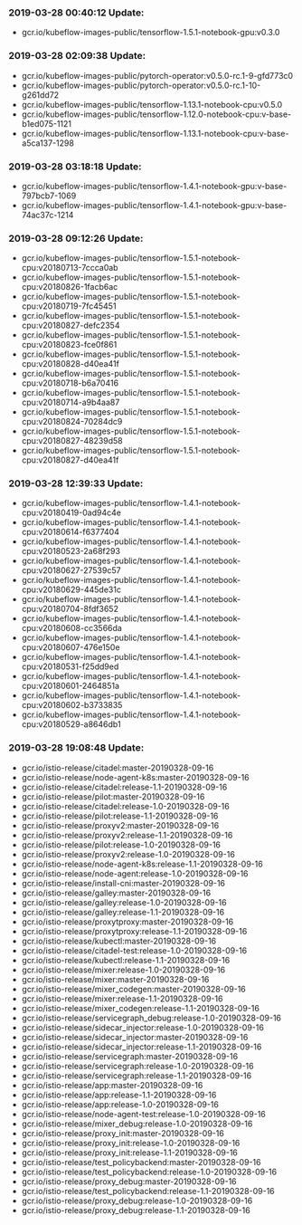 ### 2019-03-28 00:40:12 Update:

- gcr.io/kubeflow-images-public/tensorflow-1.5.1-notebook-gpu:v0.3.0
### 2019-03-28 02:09:38 Update:

- gcr.io/kubeflow-images-public/pytorch-operator:v0.5.0-rc.1-9-gfd773c0
- gcr.io/kubeflow-images-public/pytorch-operator:v0.5.0-rc.1-10-g261dd72
- gcr.io/kubeflow-images-public/tensorflow-1.13.1-notebook-cpu:v0.5.0
- gcr.io/kubeflow-images-public/tensorflow-1.12.0-notebook-cpu:v-base-b1ed075-1121
- gcr.io/kubeflow-images-public/tensorflow-1.13.1-notebook-cpu:v-base-a5ca137-1298
### 2019-03-28 03:18:18 Update:

- gcr.io/kubeflow-images-public/tensorflow-1.4.1-notebook-gpu:v-base-797bcb7-1069
- gcr.io/kubeflow-images-public/tensorflow-1.4.1-notebook-gpu:v-base-74ac37c-1214
### 2019-03-28 09:12:26 Update:

- gcr.io/kubeflow-images-public/tensorflow-1.5.1-notebook-cpu:v20180713-7ccca0ab
- gcr.io/kubeflow-images-public/tensorflow-1.5.1-notebook-cpu:v20180826-1facb6ac
- gcr.io/kubeflow-images-public/tensorflow-1.5.1-notebook-cpu:v20180719-7fc45451
- gcr.io/kubeflow-images-public/tensorflow-1.5.1-notebook-cpu:v20180827-defc2354
- gcr.io/kubeflow-images-public/tensorflow-1.5.1-notebook-cpu:v20180823-fce0f861
- gcr.io/kubeflow-images-public/tensorflow-1.5.1-notebook-cpu:v20180828-d40ea41f
- gcr.io/kubeflow-images-public/tensorflow-1.5.1-notebook-cpu:v20180718-b6a70416
- gcr.io/kubeflow-images-public/tensorflow-1.5.1-notebook-cpu:v20180714-a9b4aa87
- gcr.io/kubeflow-images-public/tensorflow-1.5.1-notebook-cpu:v20180824-70284dc9
- gcr.io/kubeflow-images-public/tensorflow-1.5.1-notebook-cpu:v20180827-48239d58
- gcr.io/kubeflow-images-public/tensorflow-1.5.1-notebook-cpu:v20180827-d40ea41f
### 2019-03-28 12:39:33 Update:

- gcr.io/kubeflow-images-public/tensorflow-1.4.1-notebook-cpu:v20180419-0ad94c4e
- gcr.io/kubeflow-images-public/tensorflow-1.4.1-notebook-cpu:v20180614-f6377404
- gcr.io/kubeflow-images-public/tensorflow-1.4.1-notebook-cpu:v20180523-2a68f293
- gcr.io/kubeflow-images-public/tensorflow-1.4.1-notebook-cpu:v20180627-27539c57
- gcr.io/kubeflow-images-public/tensorflow-1.4.1-notebook-cpu:v20180629-445de31c
- gcr.io/kubeflow-images-public/tensorflow-1.4.1-notebook-cpu:v20180704-8fdf3652
- gcr.io/kubeflow-images-public/tensorflow-1.4.1-notebook-cpu:v20180608-cc3566da
- gcr.io/kubeflow-images-public/tensorflow-1.4.1-notebook-cpu:v20180607-476e150e
- gcr.io/kubeflow-images-public/tensorflow-1.4.1-notebook-cpu:v20180531-f25dd9ed
- gcr.io/kubeflow-images-public/tensorflow-1.4.1-notebook-cpu:v20180601-2464851a
- gcr.io/kubeflow-images-public/tensorflow-1.4.1-notebook-cpu:v20180602-b3733835
- gcr.io/kubeflow-images-public/tensorflow-1.4.1-notebook-cpu:v20180529-a8646db1
### 2019-03-28 19:08:48 Update:

- gcr.io/istio-release/citadel:master-20190328-09-16
- gcr.io/istio-release/node-agent-k8s:master-20190328-09-16
- gcr.io/istio-release/citadel:release-1.1-20190328-09-16
- gcr.io/istio-release/pilot:master-20190328-09-16
- gcr.io/istio-release/citadel:release-1.0-20190328-09-16
- gcr.io/istio-release/pilot:release-1.1-20190328-09-16
- gcr.io/istio-release/proxyv2:master-20190328-09-16
- gcr.io/istio-release/proxyv2:release-1.1-20190328-09-16
- gcr.io/istio-release/pilot:release-1.0-20190328-09-16
- gcr.io/istio-release/proxyv2:release-1.0-20190328-09-16
- gcr.io/istio-release/node-agent-k8s:release-1.1-20190328-09-16
- gcr.io/istio-release/node-agent:release-1.0-20190328-09-16
- gcr.io/istio-release/install-cni:master-20190328-09-16
- gcr.io/istio-release/galley:master-20190328-09-16
- gcr.io/istio-release/galley:release-1.0-20190328-09-16
- gcr.io/istio-release/galley:release-1.1-20190328-09-16
- gcr.io/istio-release/proxytproxy:master-20190328-09-16
- gcr.io/istio-release/proxytproxy:release-1.1-20190328-09-16
- gcr.io/istio-release/kubectl:master-20190328-09-16
- gcr.io/istio-release/citadel-test:release-1.0-20190328-09-16
- gcr.io/istio-release/kubectl:release-1.1-20190328-09-16
- gcr.io/istio-release/mixer:release-1.0-20190328-09-16
- gcr.io/istio-release/mixer:master-20190328-09-16
- gcr.io/istio-release/mixer_codegen:master-20190328-09-16
- gcr.io/istio-release/mixer:release-1.1-20190328-09-16
- gcr.io/istio-release/mixer_codegen:release-1.1-20190328-09-16
- gcr.io/istio-release/servicegraph_debug:release-1.0-20190328-09-16
- gcr.io/istio-release/sidecar_injector:release-1.0-20190328-09-16
- gcr.io/istio-release/sidecar_injector:master-20190328-09-16
- gcr.io/istio-release/sidecar_injector:release-1.1-20190328-09-16
- gcr.io/istio-release/servicegraph:master-20190328-09-16
- gcr.io/istio-release/servicegraph:release-1.0-20190328-09-16
- gcr.io/istio-release/servicegraph:release-1.1-20190328-09-16
- gcr.io/istio-release/app:master-20190328-09-16
- gcr.io/istio-release/app:release-1.1-20190328-09-16
- gcr.io/istio-release/app:release-1.0-20190328-09-16
- gcr.io/istio-release/node-agent-test:release-1.0-20190328-09-16
- gcr.io/istio-release/mixer_debug:release-1.0-20190328-09-16
- gcr.io/istio-release/proxy_init:master-20190328-09-16
- gcr.io/istio-release/proxy_init:release-1.0-20190328-09-16
- gcr.io/istio-release/proxy_init:release-1.1-20190328-09-16
- gcr.io/istio-release/test_policybackend:master-20190328-09-16
- gcr.io/istio-release/test_policybackend:release-1.0-20190328-09-16
- gcr.io/istio-release/proxy_debug:master-20190328-09-16
- gcr.io/istio-release/test_policybackend:release-1.1-20190328-09-16
- gcr.io/istio-release/proxy_debug:release-1.0-20190328-09-16
- gcr.io/istio-release/proxy_debug:release-1.1-20190328-09-16

